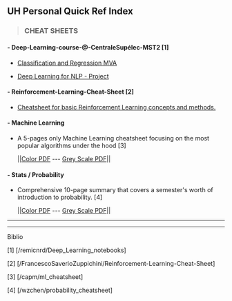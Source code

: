 ﻿
## UH Personal Quick Ref Index



>### CHEAT SHEETS
#### - Deep-Learning-course-@-CentraleSupélec-MST2 [1]  
* [Classification and Regression MVA](https://github.com/uhasan1/Quick-Ref-Cheat-Sheets/blob/Deep-Learning-course-%40-CentraleSup%C3%A9lec-MST2/Classification_Regression.ipynb)

* [Deep Learning for NLP - Project](https://github.com/uhasan1/Quick-Ref-Cheat-Sheets/blob/Deep-Learning-course-%40-CentraleSup%C3%A9lec-MST2/nlp_project.ipynb)

#### - Reinforcement-Learning-Cheat-Sheet [2]
* [Cheatsheet for basic Reinforcement Learning concepts and methods.](https://github.com/uhasan1/Quick-Ref-Cheat-Sheets/blob/rl_cheatsheet.pdf)

#### - Machine Learning
* A 5-pages only Machine Learning cheatsheet focusing on the most popular algorithms under the hood [3]

    ||[Color PDF](https://github.com/uhasan1/Quick-Ref-Cheat-Sheets/blob/master/Machine%20Learning%20Cheatsheet.pdf) ---
    [Grey Scale PDF](https://github.com/uhasan1/Quick-Ref-Cheat-Sheets/blob/master/Machine%20Learning%20Cheatsheet%20Grayscale.pdf)||


#### - Stats / Probability
* Comprehensive 10-page summary that covers a semester's worth of introduction to probability. [4]

    ||[Color PDF](https://github.com/uhasan1/Quick-Ref-Cheat-Sheets/blob/master/probability_cheatsheet.pdf) ---
    [Grey Scale PDF](https://github.com/uhasan1/Quick-Ref-Cheat-Sheets/blob/master/probability_cheatsheet_blackwhite.pdf)||


-----------------------------------------------
-----------------------------------------------
Biblio

[1] [/remicnrd/Deep_Learning_notebooks]

[2] [/FrancescoSaverioZuppichini/Reinforcement-Learning-Cheat-Sheet]

[3] [/capm/ml_cheatsheet]

[4] [/wzchen/probability_cheatsheet]

